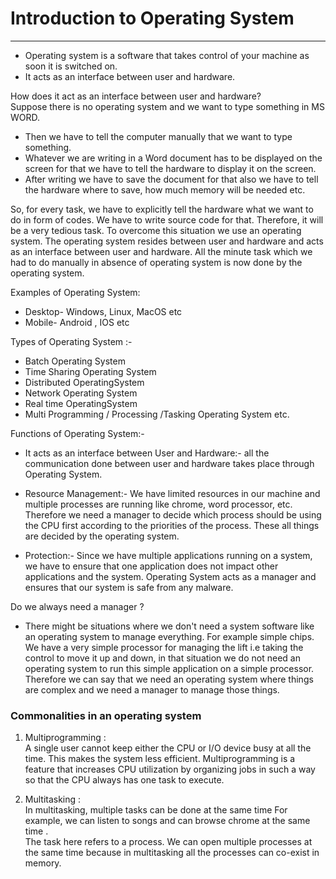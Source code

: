# **Introduction to Operating System**
---
*  Operating system is a software that takes control of your machine as soon it is switched on.
* It acts as an interface between user and hardware.

How does it act as an interface between user and hardware? <br>
Suppose there is no operating system and we want to type something in MS WORD.
 * Then we have to tell the computer manually that we want to type something.
 * Whatever we are writing in a Word document has to be displayed on the screen for that we have to tell the hardware to display it on the screen.
 * After writing  we have to save the document for that also we have to tell the hardware where to save, how much memory will be needed etc.<br>

So, for every task, we have to explicitly tell the hardware what we want to do in form of codes. We have to write source code for that. Therefore, it will be a very tedious task. To overcome this situation we use an operating system. The operating system resides between user and hardware and acts as an interface between user and hardware. All the minute task which we had to do manually in absence of operating system is now done by the operating system.

Examples of Operating System:<br>
* Desktop- Windows, Linux, MacOS etc</li>
* Mobile- Android , IOS etc</li>

Types of Operating System :-
* Batch Operating System</li>
* Time Sharing Operating System</li>
* Distributed OperatingSystem</li>
* Network Operating System</li>
* Real time OperatingSystem</li>
* Multi Programming / Processing /Tasking Operating System etc.</li>


Functions of Operating System:-<br>
* It acts as an interface between User and Hardware:- all the communication done between user and hardware takes place through Operating System.

* Resource Management:- We have limited resources in our machine and multiple processes are running like chrome, word processor, etc. Therefore we need a manager to decide which process should be using the CPU first according to the priorities of the process. These all things are decided by the operating system.

* Protection:- Since we have multiple applications running on a system, we have to ensure that one application does not impact other applications and the system. Operating System acts as a manager and ensures that our system is safe from any malware.


Do we always need  a manager ?<br>
* There might be situations where we don't need a system software like an operating system to manage everything. For example simple chips. We have a very simple processor for managing the lift i.e taking the control to move it up and down, in that situation we do not need an operating system to run this simple application on a simple processor. Therefore we can say that we need an operating system where things are complex and we need a manager to manage those things.

### Commonalities in an operating system

1. Multiprogramming : <br>
 A single user cannot keep either the CPU or I/O device busy at all the time. This makes the system less efficient. Multiprogramming is a feature that increases CPU utilization by organizing jobs in such a way so that the CPU always has one task to execute.

 2. Multitasking :<br>In multitasking, multiple tasks can be done at the same time For example, we can listen to songs and can browse chrome at the same time .<br>
 The task here refers to a process. We can open multiple processes at the same time because in multitasking all the processes can co-exist in memory.
